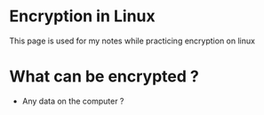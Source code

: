 


# Encryption in Linux 

This page is used for my notes while practicing encryption on linux  

# What can be encrypted ? 

* Any data on the computer ? 
